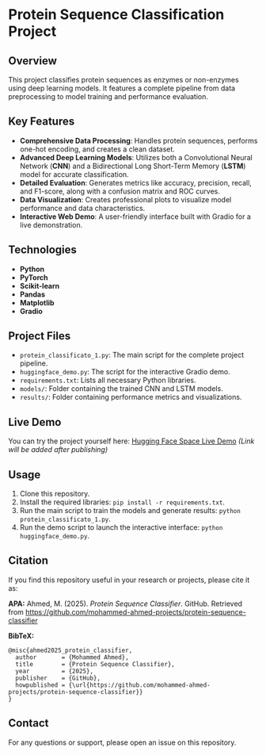 # Protein Sequence Classification Project

## Overview
This project classifies protein sequences as enzymes or non-enzymes using deep learning models. It features a complete pipeline from data preprocessing to model training and performance evaluation.

## Key Features
- **Comprehensive Data Processing**: Handles protein sequences, performs one-hot encoding, and creates a clean dataset.
- **Advanced Deep Learning Models**: Utilizes both a Convolutional Neural Network (**CNN**) and a Bidirectional Long Short-Term Memory (**LSTM**) model for accurate classification.
- **Detailed Evaluation**: Generates metrics like accuracy, precision, recall, and F1-score, along with a confusion matrix and ROC curves.
- **Data Visualization**: Creates professional plots to visualize model performance and data characteristics.
- **Interactive Web Demo**: A user-friendly interface built with Gradio for a live demonstration.

## Technologies
- **Python**
- **PyTorch**
- **Scikit-learn**
- **Pandas**
- **Matplotlib**
- **Gradio**

## Project Files
- `protein_classificato_1.py`: The main script for the complete project pipeline.
- `huggingface_demo.py`: The script for the interactive Gradio demo.
- `requirements.txt`: Lists all necessary Python libraries.
- `models/`: Folder containing the trained CNN and LSTM models.
- `results/`: Folder containing performance metrics and visualizations.

## Live Demo
You can try the project yourself here:
[Hugging Face Space Live Demo](https://huggingface.co/spaces/your-username/your-project-name)
*(Link will be added after publishing)*

## Usage
1. Clone this repository.
2. Install the required libraries: `pip install -r requirements.txt`.
3. Run the main script to train the models and generate results: `python protein_classificato_1.py`.
4. Run the demo script to launch the interactive interface: `python huggingface_demo.py`.

## Citation

If you find this repository useful in your research or projects, please cite it as:

**APA:**
Ahmed, M. (2025). *Protein Sequence Classifier*. GitHub. Retrieved from https://github.com/mohammed-ahmed-projects/protein-sequence-classifier  

**BibTeX:**
```
@misc{ahmed2025_protein_classifier,
  author       = {Mohammed Ahmed},
  title        = {Protein Sequence Classifier},
  year         = {2025},
  publisher    = {GitHub},
  howpublished = {\url{https://github.com/mohammed-ahmed-projects/protein-sequence-classifier}}
}
```

## Contact
For any questions or support, please open an issue on this repository.
